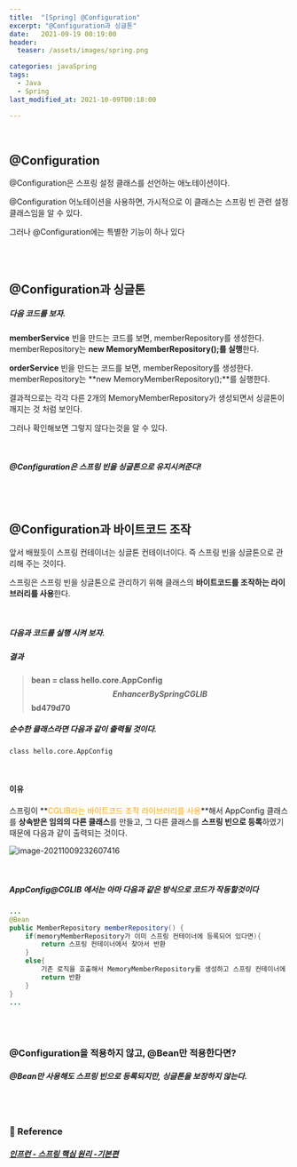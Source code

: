 ```yaml
---
title:  "[Spring] @Configuration"
excerpt: "@Configuration과 싱글톤"
date:   2021-09-19 00:19:00 
header:
  teaser: /assets/images/spring.png

categories: javaSpring
tags:
  - Java
  - Spring
last_modified_at: 2021-10-09T00:18:00

---
```


<br/>

## @Configuration

@Configuration은 스프링 설정 클래스를 선언하는 애노테이션이다.

@Configuration 어노테이션을 사용하면, 가시적으로 이 클래스는 스프링 빈 관련 설정 클래스임을 알 수 있다.

그러나 @Configuration에는 특별한 기능이 하나 있다

<br/>

<br/>

## @Configuration과 싱글톤

##### 다음 코드를 보자.

<script src="https://gist.github.com/ShinDongHun1/094daf07381198b26aa0eb0915fb5715.js"></script>

**memberService** 빈을 만드는 코드를 보면, memberRepository를 생성한다.<br/>memberRepository는 **new MemoryMemberRepository();를 실행**한다.

**orderService** 빈을 만드는 코드를 보면, memberRepository를 생성한다.<br/>memberRepository는 **new MemoryMemberRepository();**를 실행한다.

결과적으로는 각각 다른 2개의 MemoryMemberRepository가 생성되면서 싱글톤이 깨지는 것 처럼 보인다.

그러나 확인해보면 그렇지 않다는것을 알 수 있다.

<br/>

##### @Configuration은 스프링 빈을 싱글톤으로 유지시켜준다!

<br/>

<br/>

## @Configuration과 바이트코드 조작

앞서 배웠듯이 스프링 컨테이너는 싱글톤 컨테이너이다. 즉 스프링 빈을 싱글톤으로 관리해 주는 것이다.

스프링은 스프링 빈을 싱글톤으로 관리하기 위해 클래스의 **바이트코드를 조작하는 라이브러리를 사용**한다. 

<br/>

##### 다음과 코드를 실행 시켜 보자.

<script src="https://gist.github.com/ShinDongHun1/4bf8f77f78856e343a25a436511cd39b.js"></script>

##### 결과

> **bean = class hello.core.AppConfig$$EnhancerBySpringCGLIB$$bd479d70**

##### 순수한 클래스라면 다음과 같이 출력될 것이다.

`class hello.core.AppConfig `

<br/>

#### 이유

스프링이 **<span style="color:orange">CGLIB라는 바이트코드 조작 라이브러리를 사용</span>**해서 AppConfig 클래스를 **상속받은 임의의 다른 클래스**를 만들고, 그 다른 클래스를 **스프링 빈으로 등록**하였기 때문에 다음과 같이 출력되는 것이다.

![image-20211009232607416](https://raw.githubusercontent.com/ShinDongHun1/image_repo/main/img/image-20211009232607416.png)

<br/>

##### AppConfig@CGLIB 에서는 아마 다음과 같은 방식으로 코드가 작동할것이다

```java
...
@Bean
public MemberRepository memberRepository() {
	if(memoryMemberRepository가 이미 스프링 컨테이너에 등록되어 있다면){
 		return 스프링 컨테이너에서 찾아서 반환
	}
	else{
		기존 로직을 호출해서 MemoryMemberRepository를 생성하고 스프링 컨테이너에 등록
		return 반환
	}
}
...
```

<br/>

<br/>

### @Configuration을 적용하지 않고, @Bean만 적용한다면?

##### @Bean만 사용해도 스프링 빈으로 등록되지만, 싱글톤을 보장하지 않는다.

<br/>

<br/>

### 📔 Reference

##### [인프런 - 스프링 핵심 원리 -기본편](https://www.inflearn.com/course/%EC%8A%A4%ED%94%84%EB%A7%81-%ED%95%B5%EC%8B%AC-%EC%9B%90%EB%A6%AC-%EA%B8%B0%EB%B3%B8%ED%8E%B8/dashboard)

